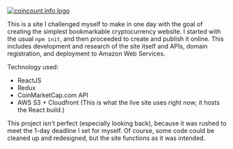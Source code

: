 [![coincount.info logo](https://i.imgur.com/2i3QPqn.png)](https://coincount.info)

This is a site I challenged myself to make in one day with the goal of creating the simplest bookmarkable cryptocurrency website.
I started with the usual `npm init`, and then proceeded to create and publish it online.
This includes development and research of the site itself and APIs, domain registration, and deployment to Amazon Web Services.

Technology used:
- ReactJS
- Redux
- CoinMarketCap.com API
- AWS S3 + Cloudfront (This is what the live site uses right now; it hosts the React build.)

This project isn't perfect (especially looking back), because it was rushed to meet the 1-day deadline I set for myself.
Of course, some code could be cleaned up and redesigned, but the site functions as it was intended.
